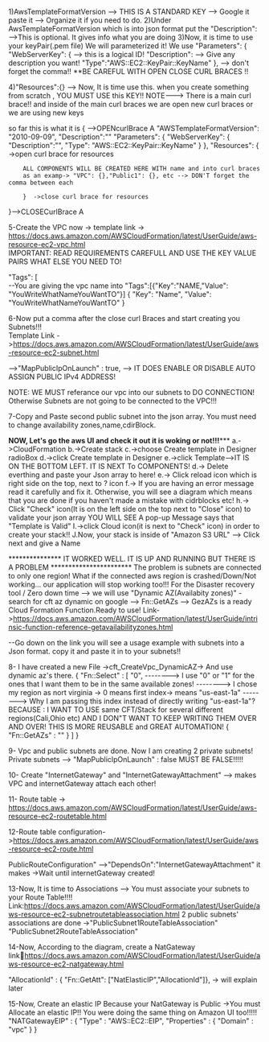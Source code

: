 1)AwsTemplateFormatVersion --> THIS IS A STANDARD KEY --> Google it paste it --> Organize it if you need to do.
2)Under AwsTemplateFormatVersion which is into json format put the "Description": -->This is optional. It gives info what you are doing
3)Now, it is time to use your keyPair(.pem file) We will parameterized it!
 We use "Parameters": {
        "WebServerKey": {   --> this is a logical ID!
            "Description": --> Give any description you want!
            "Type":"AWS::EC2::KeyPair::KeyName"
            }, --> don't forget the comma!!
            **BE CAREFUL WITH OPEN CLOSE CURL BRACES !! 

4)"Resources":{} --> Now, It is time use this. when you create something from scratch , YOU MUST USE this KEY!!
NOTE---> There is a main curl brace!! and inside of the main curl braces we are open new curl braces or we are using new keys

so far this is what it is
{ -->OPENcurlBrace A
    "AWSTemplateFormatVersion": "2010-09-09",
    "Description":""
    "Parameters": {
        "WebServerKey": {
            "Description":"",
            "Type": "AWS::EC2::KeyPair::KeyName"
        }
    },
    "Resources": {  ->open curl brace for resources 
        
        ALL COMPONENTS WILL BE CREATED HERE WITH name and into curl braces 
        as an examp-> "VPC": {},"Public1": {}, etc --> DON'T forget the comma between each 
        
        }  ->close curl brace for resources

}-->CLOSECurlBrace A

5-Create the VPC now -> template link -> https://docs.aws.amazon.com/AWSCloudFormation/latest/UserGuide/aws-resource-ec2-vpc.html   
IMPORTANT: READ REQUIREMENTS CAREFULL AND USE THE KEY VALUE PAIRS WHAT ELSE YOU NEED TO!

"Tags": [                          
    --You are giving the vpc name into "Tags":[{"Key":"NAME,"Value": "YouWriteWhatNameYouWantTO"}]
                    {
                        "Key": "Name",
                        "Value": "YouWriteWhatNameYouWantTO"
                    }

6-Now put a comma after the close curl Braces and start creating you Subnets!!!  
  Template Link ->https://docs.aws.amazon.com/AWSCloudFormation/latest/UserGuide/aws-resource-ec2-subnet.html

  -->"MapPublicIpOnLaunch" : true, --> IT DOES ENABLE OR DISABLE AUTO ASSIGN PUBLIC IPv4 ADDRESS!

NOTE: WE MUST referance our vpc into our subnets to DO CONNECTION! Otherwise Subnets are not going to be connected to the VPC!!!          

7-Copy and Paste second public subnet into the json array. You must need to change availability zones,name,cdirBlock.

******************NOW, Let's go the aws UI and check it out it is woking or not!!!*********************
   a.->CloudFormation
   b.->Create stack 
   c.->choose Create template in Designer radioBox
   d.->click Create template in Designer 
   e.->click Template-->IT IS ON THE BOTTOM LEFT. IT IS NEXT To COMPONENTS!
   d.-> Delete everthing and paste your Json array to here!
   e.-> Click reload icon which is right side on the top, next to ? icon
   f.-> If you are having an error message read it carefully and fix it. Otherwise, you will see a diagram which means that you are done if you haven't made a mistake with cidrblocks etc!
   h.-> Click "Check" icon(It is on the left side on the top next to "Close" icon) to validate your json array
        YOU WILL SEE A pop-up Message says that "Template is Valid"
   I.->click Cloud icon(it is next to "Check" icon) in order to create your stack!!
   J.Now, your stack is inside of "Amazon S3 URL" --> Click next and give a Name

   *************** IT WORKED WELL. IT IS UP AND RUNNING BUT THERE IS A PROBLEM ***********************
   The problem is subnets are connected to only one region! What if the connected aws region is crashed/Down/Not working... our application will stop working too!!! 
   For the Disaster recovery tool / Zero down time --> we will use "Dynamic AZ(Availabity zones)"
   -search for cft az dynamic on google --> Fn::GetAZs --> GezAZs is a ready Cloud Formation Function.Ready to use!
Link->https://docs.aws.amazon.com/AWSCloudFormation/latest/UserGuide/intrinsic-function-reference-getavailabilityzones.html

--Go down on the link you will see a usage example with subnets into a Json format. copy it and paste it in to your subnets!!

8- I have created a new File ->cft_CreateVpc_DynamicAZ-> And use dynamic az's there. 
     {
      "Fn::Select" : [ 
        "0",            --------> I use "0" or "1" for the ones that I want them to be in the same available zones!
                        --------> I chose my region as nort virginia -> 0 means first index-> means "us-east-1a"
                        --------> Why I am passing this index instead of directly writing "us-east-1a"?
                                  BECAUSE : I WANT TO USE same CFT/Stack for several different regions(Cali,Ohio etc)
                                            AND I DON"T WANT TO KEEP WRITING THEM OVER AND OVER!
                                            THIS IS MORE REUSABLE and GREAT AUTOMATION!
        { 
          "Fn::GetAZs" : "" 
        } 
      ]
    }

 9- Vpc and public subnets are done. Now I am creating 2 private subnets!   
   Private subnets --> "MapPublicIpOnLaunch" : false  MUST BE FALSE!!!!!

10- Create "InternetGateway" and "InternetGatewayAttachment" --> makes VPC and internetGateway attach each other!

11- Route table -> https://docs.aws.amazon.com/AWSCloudFormation/latest/UserGuide/aws-resource-ec2-routetable.html

12-Route table configuration->https://docs.aws.amazon.com/AWSCloudFormation/latest/UserGuide/aws-resource-ec2-route.html

PublicRouteConfiguration" -->"DependsOn":"InternetGatewayAttachment" it makes ->Wait until internetGateway created!

13-Now, It is time to Associations --> You must associate your subnets to your Route Table!!!!
Link:https://docs.aws.amazon.com/AWSCloudFormation/latest/UserGuide/aws-resource-ec2-subnetroutetableassociation.html
    2 public subnets' associations are done ->"PublicSubnet1RouteTableAssociation"
                                              "PublicSubnet2RouteTableAssociation"


14-Now, According to the diagram, create a NatGateway
link:link:https://docs.aws.amazon.com/AWSCloudFormation/latest/UserGuide/aws-resource-ec2-natgateway.html

 "AllocationId" : { "Fn::GetAtt": ["NatElasticIP","AllocationId"]}, -> will explain later

15-Now, Create an elastic IP Because your NatGateway is Public ->You must Allocate an elastic IP!! You were doing the same thing on Amazon UI too!!!!!     
"NATGatewayEIP" : {
   "Type" : "AWS::EC2::EIP",
   "Properties" : {
      "Domain" : "vpc"
   }
}                                      